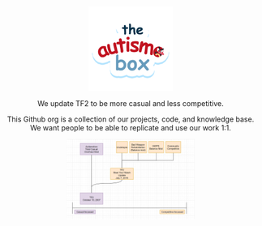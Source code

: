 <p align="center">
  <img src="images/autismobox_logo_transparent.png" width="33%">
</p>
<p align="center">
  We update TF2 to be more casual and less competitive.
</p>

<p align="center">
This Github org is a collection of our projects, code, and knowledge base. <br>
We want people to be able to replicate and use our work 1:1. 
</p>


<p align="center">
  <img src="images/casual-competitivegraph.png" width="50%">
</p>

<!--

**Here are some ideas to get you started:**

🙋‍♀️ A short introduction - what is your organization all about?
🌈 Contribution guidelines - how can the community get involved?
👩‍💻 Useful resources - where can the community find your docs? Is there anything else the community should know?
🍿 Fun facts - what does your team eat for breakfast?
🧙 Remember, you can do mighty things with the power of [Markdown](https://docs.github.com/github/writing-on-github/getting-started-with-writing-and-formatting-on-github/basic-writing-and-formatting-syntax)
-->
